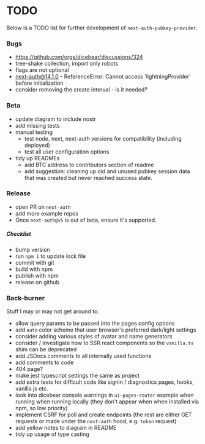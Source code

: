 # TODO

Below is a TODO list for further development of `next-auth-pubkey-provider`.

### Bugs

- https://github.com/orgs/dicebear/discussions/324
- tree-shake collection, import only robots
- flags are not optional
- next-auth@14.1.0 - ReferenceError: Cannot access 'lightningProvider' before initialization
- consider removing the create interval - is it needed?

### Beta

- update diagram to include nostr
- add missing tests
- manual testing
  - test node, next, next-auth versions for compatibility (including deployed)
  - test all user configuration options
- tidy up READMEs
  - add BTC address to contributors section of readme
  - add suggestion: cleaning up old and unused pubkey session data that was created but never reached success state.

### Release

- open PR on `next-auth`
- add more example repos
- Once `next-auth@v5` is out of beta, ensure it's supported.

##### Checklist

- bump version
- run `npm i` to update lock file
- commit with git
- build with npm
- publish with npm
- release on github

### Back-burner

Stuff I may or may not get around to:

- allow query params to be passed into the pages config options
- add `auto` color scheme that user browser's preferred dark/light settings
- consider adding various styles of avatar and name generators
- consider / investigate how to SSR react components so the `vanilla.ts` shim can be deprecated
- add JSDocs comments to all internally used functions
- add comments to code
- 404 page?
- make jest typescript settings the same as project
- add extra tests for difficult code like signin / diagnostics pages, hooks, vanilla js etc.
- look into dicebear console warnings in `ui-pages-router` example when running when running locally (they don't appear when when installed via npm, so low priority)
- implement CSRF for poll and create endpoints (the rest are either GET requests or made under the `next-auth` hood, e.g. `token` request)
- add yellow notes to diagram in README
- tidy up usage of type casting
